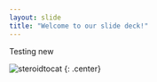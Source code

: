 ```yaml
---
layout: slide
title: "Welcome to our slide deck!"
---
```


Testing new 

![steroidtocat](https://octodex.github.com/images/steroidtocat.png)
{: .center}
